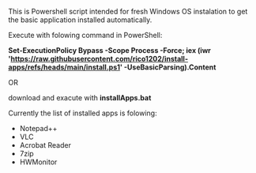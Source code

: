 This is Powershell script intended for fresh Windows OS instalation to get the basic application installed automatically.

Execute with folowing command in PowerShell:

**Set-ExecutionPolicy Bypass -Scope Process -Force; iex (iwr 'https://raw.githubusercontent.com/rico1202/install-apps/refs/heads/main/install.ps1' -UseBasicParsing).Content**

OR

download and exacute with **installApps.bat**

Currently the list of installed apps is folowing:
  * Notepad++
  * VLC
  * Acrobat Reader
  * 7zip
  * HWMonitor
